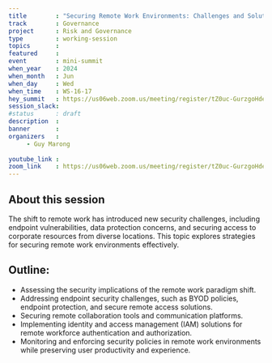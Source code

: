 ```yaml
---
title        : "Securing Remote Work Environments: Challenges and Solutions (panel)"
track        : Governance
project      : Risk and Governance
type         : working-session
topics       : 
featured     :
event        : mini-summit
when_year    : 2024
when_month   : Jun
when_day     : Wed
when_time    : WS-16-17
hey_summit   : https://us06web.zoom.us/meeting/register/tZ0uc-GurzgoHdeXPKv1URG-eY2LhbDuh0_o
session_slack:
#status      : draft
description  :
banner       : 
organizers   :
     - Guy Marong
    
youtube_link : 
zoom_link    : https://us06web.zoom.us/meeting/register/tZ0uc-GurzgoHdeXPKv1URG-eY2LhbDuh0_o
---
```


## About this session
The shift to remote work has introduced new security challenges, including endpoint vulnerabilities, data protection concerns, and securing access to corporate resources from diverse locations. This topic explores strategies for securing remote work environments effectively.

## Outline:
- Assessing the security implications of the remote work paradigm shift.
- Addressing endpoint security challenges, such as BYOD policies, endpoint protection, and secure remote access solutions.
- Securing remote collaboration tools and communication platforms.
- Implementing identity and access management (IAM) solutions for remote workforce authentication and authorization.
- Monitoring and enforcing security policies in remote work environments while preserving user productivity and experience.
